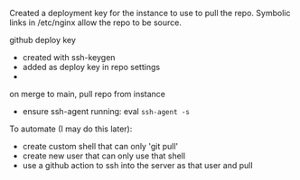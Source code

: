 Created a deployment key for the instance to use to pull the repo. Symbolic links in /etc/nginx allow the repo to be source.

github deploy key
- created with ssh-keygen
- added as deploy key in repo settings
- 

on merge to main, pull repo from instance
- ensure ssh-agent running: eval `ssh-agent -s`


To automate (I may do this later):
- create custom shell that can only 'git pull'
- create new user that can only use that shell
- use a github action to ssh into the server as that user and pull
